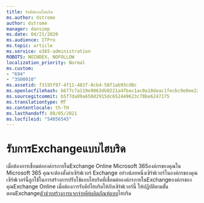 ```yaml
---
title: รับคีย์แบบไฮบริด
ms.author: dstrome
author: dstrome
manager: dansimp
ms.date: 04/21/2020
ms.audience: ITPro
ms.topic: article
ms.service: o365-administration
ROBOTS: NOINDEX, NOFOLLOW
localization_priority: Normal
ms.custom:
- "694"
- "3500010"
ms.assetid: f3195f97-4f11-482f-8cb4-58f1ab93cd8c
ms.openlocfilehash: b677c7a119e9863db0221a4fbac1ac0a18deac1fecbc9e0ee22333d97144bc3d
ms.sourcegitcommit: b5f7da89a650d2915dc652449623c78be6247175
ms.translationtype: MT
ms.contentlocale: th-TH
ms.lasthandoff: 08/05/2021
ms.locfileid: "54056545"
---
```

# <a name="getting-an-exchange-hybrid-key"></a>รับการExchangeแบบไฮบริด

เมื่อต้องการเชื่อมต่อองค์กรภายในExchange Online Microsoft 365องค์กรของคุณใน Microsoft 365 คุณจะต้องตั้งค่าเซิร์ฟเวอร์ Exchange อย่างน้อยหนึ่งเซิร์ฟเวอร์ในองค์กรของคุณ เซิร์ฟเวอร์นี้ถูกใช้ในการสร้างการปรับใช้แบบไฮบริดที่เชื่อมต่อองค์กรภายในExchangeองค์กรของคุณExchange Online เมื่อต้องการรับคีย์ไฮบริดให้กับเซิร์ฟเวอร์นี้ ให้ปฏิบัติตามขั้นตอนExchange[ตัวช่วยสร้างการแจกจ่ายคีย์ผลิตภัณฑ์แบบ](https://aka.ms/hybridkey)ไฮบริด
  